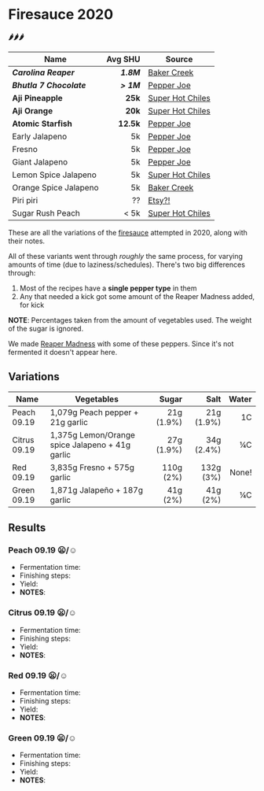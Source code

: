 # Firesauce 2020

**🌶🌶🌶**

| Name                     |    Avg SHU | Source |
| ------------------------ | ---------: | ------ |
| ***Carolina Reaper***    | ***1.8M*** | [Baker Creek](https://www.rareseeds.com/store/vegetables/peppers/hot/carolina-reaper-hot-pepper)
| ***Bhutla 7 Chocolate*** | ***> 1M*** | [Pepper Joe](https://pepperjoe.com/products/bhutlah-bubblegum-7-pot-chocolate-seeds)
| **Aji Pineapple**        |    **25k** | [Super Hot Chiles](https://www.superhotchiles.com/product/aji-pineapple-hot-pepper-seeds/)
| **Aji Orange**           |    **20k** | [Super Hot Chiles](https://www.superhotchiles.com/product/aji-ecuador-orange-pepper-seeds/)
| **Atomic Starfish**      |  **12.5k** | [Pepper Joe](https://pepperjoe.com/products/atomic-starfish)
| Early Jalapeno           |         5k | [Pepper Joe](https://pepperjoe.com/collections/jalapeno-seeds/products/jalapeno-pepper-early)
| Fresno                   |         5k | [Pepper Joe](https://pepperjoe.com/collections/jalapeno-seeds/products/fresno-pepper)
| Giant Jalapeno           |         5k | [Pepper Joe](https://pepperjoe.com/collections/jalapeno-seeds/products/giant-jalapeno)
| Lemon Spice Jalapeno     |         5k | [Super Hot Chiles](https://www.superhotchiles.com/product/lemon-spice-giant-pepper-10-seeds/)
| Orange Spice Jalapeno    |         5k | [Baker Creek](https://www.rareseeds.com/store/vegetables/new-items-2019/orange-spice-jalape-o)
| Piri piri                |         ?? | [Etsy?!](https://www.etsy.com/listing/209067134/piri-piri-african-birds-eye-pepper-seeds)
| Sugar Rush Peach         |       < 5k | [Super Hot Chiles](https://www.superhotchiles.com/product/sugar-rush-peach-pepper-seeds/)

These are all the variations of the [firesauce](recipes/firesauce.md) attempted in 2020, along with their notes.

All of these variants went through _roughly_ the same process, for varying amounts of time (due to laziness/schedules).
There's two big differences through:
  1. Most of the recipes have a **single pepper type** in them
  2. Any that needed a kick got some amount of the Reaper Madness added, for kick

**NOTE**: Percentages taken from the amount of vegetables used. The weight of the sugar is ignored.

We made [Reaper Madness](reaper-madness.md) with some of these peppers. Since it's not fermented it doesn't appear here.

## Variations
| Name | Vegetables | Sugar | Salt | Water |
| ---- | ------- | ------: | -----: | ----: |
| Peach 09.19 | 1,079g Peach pepper + 21g garlic | 21g (1.9%) | 21g (1.9%) | 1C |
| Citrus 09.19 | 1,375g Lemon/Orange spice Jalapeno + 41g garlic | 27g (1.9%) | 34g (2.4%) | ¼C |
| Red 09.19 | 3,835g Fresno + 575g garlic | 110g (2%) | 132g (3%) | None! |
| Green 09.19 | 1,871g Jalapeño + 187g garlic | 41g (2%) | 41g (2%) | ¼C |

## Results
### Peach 09.19 :frowning:/:relaxed:
- Fermentation time:
- Finishing steps:
- Yield:
- **NOTES**:

### Citrus 09.19 :frowning:/:relaxed:
- Fermentation time:
- Finishing steps:
- Yield:
- **NOTES**:

### Red 09.19 :frowning:/:relaxed:
- Fermentation time:
- Finishing steps:
- Yield:
- **NOTES**:

### Green 09.19 :frowning:/:relaxed:
- Fermentation time:
- Finishing steps:
- Yield:
- **NOTES**:
